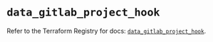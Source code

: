# `data_gitlab_project_hook`

Refer to the Terraform Registry for docs: [`data_gitlab_project_hook`](https://registry.terraform.io/providers/gitlabhq/gitlab/17.4.0/docs/data-sources/project_hook).
